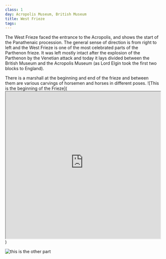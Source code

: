 ```yaml
---
class: 1
day: Acropolis Museum, British Museum
title: West Frieze
tags: 
---
```


The West Frieze faced the entrance to the Acropolis, and shows the start of the Panathenaic procession. The general sense of direction is from right to left and the West Frieze is one of the most celebrated parts of the Parthenon frieze. It was left mostly intact after the explosion of the Parthenon by the Venetian attack and today it lays divided between the British Museum and the Acropolis Museum (as Lord Elgin took the first two blocks to England).


There is a marshall at the beginning and end of the frieze and between them are various carvings of horsemen and horses in different poses.
![This is the beginning of the Frieze](<iframe src="https://projects.mcah.columbia.edu/parthenon-frieze/img/west1.jpg" style="width:100%; height:50vw;"></iframe>)

![this is the other part](https://projects.mcah.columbia.edu/parthenon-frieze/img/west2.jpg)
